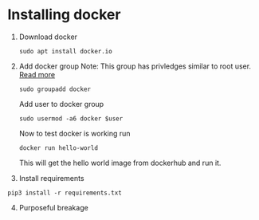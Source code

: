 
# Installing docker
 1. Download docker
    ```
    sudo apt install docker.io
    ```

 2. Add docker group
    Note: This group has privledges similar to root user. [Read more](https://docs.docker.com/engine/security/#docker-daemon-attack-surface)
    ```
    sudo groupadd docker
    ```
    Add user to docker group
    ```
    sudo usermod -a6 docker $user
    ```

    Now to test docker is working run 
    ```
    docker run hello-world
    ```
    This will get the hello world image from dockerhub and run it.
 3. Install requirements
 ```
 pip3 install -r requirements.txt
 ```
 4. Purposeful breakage
